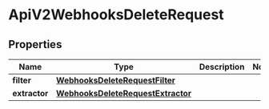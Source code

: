 

# ApiV2WebhooksDeleteRequest


## Properties

| Name | Type | Description | Notes |
|------------ | ------------- | ------------- | -------------|
|**filter** | [**WebhooksDeleteRequestFilter**](WebhooksDeleteRequestFilter.md) |  |  |
|**extractor** | [**WebhooksDeleteRequestExtractor**](WebhooksDeleteRequestExtractor.md) |  |  |



